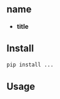 ## name

<!-- {} = githubname/projectname -->

<!-- ![](https://img.shields.io/github/repo-size/{}?style=flat-square) [![GitHub license](https://img.shields.io/github/license/{}?style=flat-square)](https://github.com/{}/blob/master/LICENSE) -->

- **title**

## Install

```sh
pip install ...
```

## Usage

```python


```

